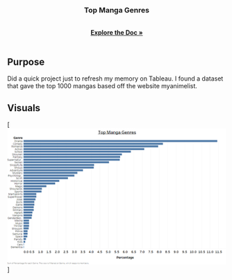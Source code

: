 <br />
<p align="center">
  <h3 align="center">Top Manga Genres </h3>
  <p align="center">
    <br />
    <a href="https://github.com/oloakeem/Top 1000 Mangas"><strong>Explore the Doc »</strong></a>
    <br />
    <br />
  </p>
</p>




<!-- Purpose -->
## Purpose
Did a quick project just to refresh my memory on Tableau. I found a dataset that gave the top 1000 mangas based off the website myanimelist.

<!-- Findings -->
## Visuals
[![ss][v1-screenshot]]





[v1-screenshot]: images/topgenre.png

